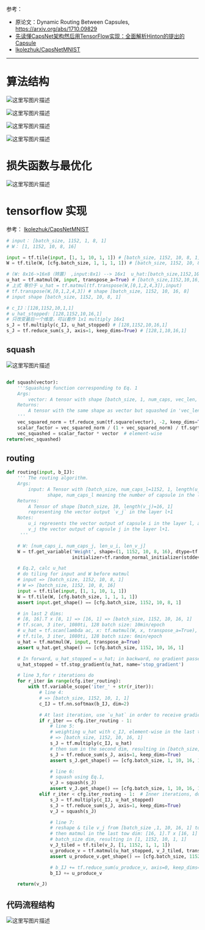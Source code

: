 参考：

- 原论文：Dynamic Routing Between Capsules, https://arxiv.org/abs/1710.09829
- [先读懂CapsNet架构然后用TensorFlow实现：全面解析Hinton的提出的Capsule](https://blog.csdn.net/uwr44uouqcnsuqb60zk2/article/details/78463687)
- [lkolezhuk/CapsNetMNIST](https://github.com/lkolezhuk/CapsNetMNIST)


----------
# 算法结构

![这里写图片描述](https://ss.csdn.net/p?https://image.jiqizhixin.com/uploads/wangeditor/77f966b8-eba1-4737-a4c2-551e0d4e7610/52501image%20%2815%29.png)

![这里写图片描述](https://ss.csdn.net/p?https://image.jiqizhixin.com/uploads/wangeditor/77f966b8-eba1-4737-a4c2-551e0d4e7610/01507v2-a402c9d94e36bc6bdcf8a6fbe06f78b3_hd.jpg)

![这里写图片描述](https://ss.csdn.net/p?https://image.jiqizhixin.com/uploads/wangeditor/77f966b8-eba1-4737-a4c2-551e0d4e7610/93804image%20%2817%29.png)

![这里写图片描述](https://ss.csdn.net/p?https://image.jiqizhixin.com/uploads/wangeditor/77f966b8-eba1-4737-a4c2-551e0d4e7610/55610%E7%BB%98%E5%9B%BE1.jpg)

# 损失函数与最优化
![这里写图片描述](https://ss.csdn.net/p?https://image.jiqizhixin.com/uploads/wangeditor/77f966b8-eba1-4737-a4c2-551e0d4e7610/46209image%20%2816%29.png)

# tensorflow 实现
参考： [lkolezhuk/CapsNetMNIST](https://github.com/lkolezhuk/CapsNetMNIST)

```python
# input： [batch_size, 1152, 1, 8, 1]
# W： [1, 1152, 10, 8, 16]

input = tf.tile(input, [1, 1, 10, 1, 1]) # [batch_size, 1152, 10, 8, 1]
W = tf.tile(W, [cfg.batch_size, 1, 1, 1, 1]) # [batch_size, 1152, 10, 8, 16]

# (W: 8x16->16x8（转置） ,input:8x1) --> 16x1  u_hat:[batch_size,1152,10,16,1]
u_hat = tf.matmul(W, input, transpose_a=True) # [batch_size,1152,10,16,1]  只改变最后两个维度
# 上式 等价于 u_hat = tf.matmul(tf.transpose(W,[0,1,2,4,3]),input) 
# tf.transpose(W,[0,1,2,4,3]) # shape [batch_size, 1152, 10, 16, 8]
# input shape [batch_size, 1152, 10, 8, 1]
```

```python
# c_IJ：[128,1152,10,1,1]
# u_hat_stopped: [128,1152,10,16,1]
# 只改变最后一个维度，可以看作 1x1 multiply 16x1
s_J = tf.multiply(c_IJ, u_hat_stopped) # [128,1152,10,16,1]
s_J = tf.reduce_sum(s_J, axis=1, keep_dims=True) # [128,1,10,16,1]
```

## squash

![这里写图片描述](https://ss.csdn.net/p?https://image.jiqizhixin.com/uploads/wangeditor/77f966b8-eba1-4737-a4c2-551e0d4e7610/12310image%20%288%29.png)
```python

def squash(vector):
    '''Squashing function corresponding to Eq. 1
    Args:
        vector: A tensor with shape [batch_size, 1, num_caps, vec_len, 1] or [batch_size, num_caps, vec_len, 1].
    Returns:
        A tensor with the same shape as vector but squashed in 'vec_len' dimension.
    '''
    vec_squared_norm = tf.reduce_sum(tf.square(vector), -2, keep_dims=True)
    scalar_factor = vec_squared_norm / (1 + vec_squared_norm) / tf.sqrt(vec_squared_norm + epsilon)
    vec_squashed = scalar_factor * vector  # element-wise
return(vec_squashed)
```

## routing

```python
def routing(input, b_IJ):
    ''' The routing algorithm.
    Args:
        input: A Tensor with [batch_size, num_caps_l=1152, 1, length(u_i)=8, 1]
               shape, num_caps_l meaning the number of capsule in the layer l.
    Returns:
        A Tensor of shape [batch_size, 10, length(v_j)=16, 1]
        representing the vector output `v_j` in the layer l+1
    Notes:
        u_i represents the vector output of capsule i in the layer l, and
        v_j the vector output of capsule j in the layer l+1.
     '''

    # W: [num_caps_i, num_caps_j, len_u_i, len_v_j]
    W = tf.get_variable('Weight', shape=(1, 1152, 10, 8, 16), dtype=tf.float32,
                        initializer=tf.random_normal_initializer(stddev=cfg.stddev))

    # Eq.2, calc u_hat
    # do tiling for input and W before matmul
    # input => [batch_size, 1152, 10, 8, 1]
    # W => [batch_size, 1152, 10, 8, 16]
    input = tf.tile(input, [1, 1, 10, 1, 1])
    W = tf.tile(W, [cfg.batch_size, 1, 1, 1, 1])
    assert input.get_shape() == [cfg.batch_size, 1152, 10, 8, 1]

    # in last 2 dims:
    # [8, 16].T x [8, 1] => [16, 1] => [batch_size, 1152, 10, 16, 1]
    # tf.scan, 3 iter, 1080ti, 128 batch size: 10min/epoch
    # u_hat = tf.scan(lambda ac, x: tf.matmul(W, x, transpose_a=True), input, initializer=tf.zeros([1152, 10, 16, 1]))
    # tf.tile, 3 iter, 1080ti, 128 batch size: 6min/epoch
    u_hat = tf.matmul(W, input, transpose_a=True)
    assert u_hat.get_shape() == [cfg.batch_size, 1152, 10, 16, 1]

    # In forward, u_hat_stopped = u_hat; in backward, no gradient passed back from u_hat_stopped to u_hat
    u_hat_stopped = tf.stop_gradient(u_hat, name='stop_gradient')

    # line 3,for r iterations do
    for r_iter in range(cfg.iter_routing):
        with tf.variable_scope('iter_' + str(r_iter)):
            # line 4:
            # => [batch_size, 1152, 10, 1, 1]
            c_IJ = tf.nn.softmax(b_IJ, dim=2)

            # At last iteration, use `u_hat` in order to receive gradients from the following graph
            if r_iter == cfg.iter_routing - 1:
                # line 5:
                # weighting u_hat with c_IJ, element-wise in the last two dims
                # => [batch_size, 1152, 10, 16, 1]
                s_J = tf.multiply(c_IJ, u_hat)
                # then sum in the second dim, resulting in [batch_size, 1, 10, 16, 1]
                s_J = tf.reduce_sum(s_J, axis=1, keep_dims=True)
                assert s_J.get_shape() == [cfg.batch_size, 1, 10, 16, 1]

                # line 6:
                # squash using Eq.1,
                v_J = squash(s_J)
                assert v_J.get_shape() == [cfg.batch_size, 1, 10, 16, 1]
            elif r_iter < cfg.iter_routing - 1:  # Inner iterations, do not apply backpropagation
                s_J = tf.multiply(c_IJ, u_hat_stopped)
                s_J = tf.reduce_sum(s_J, axis=1, keep_dims=True)
                v_J = squash(s_J)

                # line 7:
                # reshape & tile v_j from [batch_size ,1, 10, 16, 1] to [batch_size, 1152, 10, 16, 1]
                # then matmul in the last tow dim: [16, 1].T x [16, 1] => [1, 1], reduce mean in the
                # batch_size dim, resulting in [1, 1152, 10, 1, 1]
                v_J_tiled = tf.tile(v_J, [1, 1152, 1, 1, 1])
                u_produce_v = tf.matmul(u_hat_stopped, v_J_tiled, transpose_a=True)
                assert u_produce_v.get_shape() == [cfg.batch_size, 1152, 10, 1, 1]

                # b_IJ += tf.reduce_sum(u_produce_v, axis=0, keep_dims=True)
                b_IJ += u_produce_v

    return(v_J)
```
## 代码流程结构
![这里写图片描述](http://img.blog.csdn.net/20180420110631203?watermark/2/text/aHR0cDovL2Jsb2cuY3Nkbi5uZXQvd2M3ODE3MDgyNDk=/font/5a6L5L2T/fontsize/400/fill/I0JBQkFCMA==/dissolve/70/gravity/SouthEast)
